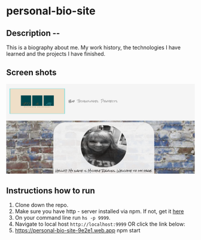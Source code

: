 # personal-bio-site
## Description -- 
This is a biography about me.  My work history, the technologies I have learned and the projects I have finished.


## Screen shots
![Main Screen](./src/screenshots/PersonalBioSite.PNG)


## Instructions how to run
1.  Clone down the repo.
2. Make sure you have http - server installed via npm.  If not, get it [here](https://www.npmjs.com/package/http-server)
3. On your command line run `hs -p 9999`.
4.  Navigate to local host `http://localhost:9999`
OR click the link below:
5.  https://personal-bio-site-9e2e1.web.app
npm start